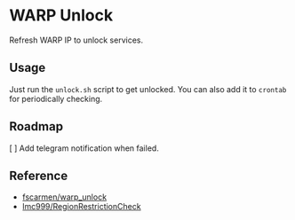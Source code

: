 # WARP Unlock

Refresh WARP IP to unlock services.

## Usage

Just run the `unlock.sh` script to get unlocked.
You can also add it to `crontab` for periodically checking.

## Roadmap

[ ] Add telegram notification when failed.

## Reference

- [fscarmen/warp_unlock](https://github.com/fscarmen/warp_unlock)
- [lmc999/RegionRestrictionCheck](https://github.com/lmc999/RegionRestrictionCheck)
